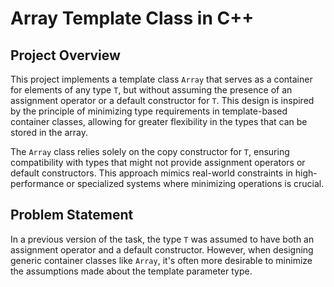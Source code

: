 # Array Template Class in C++

## Project Overview

This project implements a template class `Array` that serves as a container for elements of any type `T`, but without assuming the presence of an assignment operator or a default constructor for `T`. This design is inspired by the principle of minimizing type requirements in template-based container classes, allowing for greater flexibility in the types that can be stored in the array.

The `Array` class relies solely on the copy constructor for `T`, ensuring compatibility with types that might not provide assignment operators or default constructors. This approach mimics real-world constraints in high-performance or specialized systems where minimizing operations is crucial.

## Problem Statement

In a previous version of the task, the type `T` was assumed to have both an assignment operator and a default constructor. However, when designing generic container classes like `Array`, it's often more desirable to minimize the assumptions made about the template parameter type.
